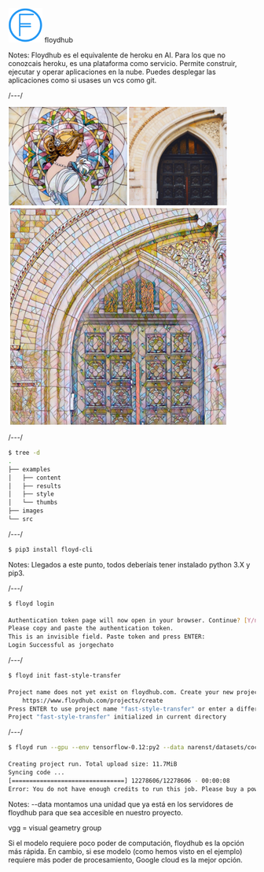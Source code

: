 <spam class="clear-image">
<img height="70px" src="2018/images/ucode-how-to-train-deep-learning-models-in-the-cloud/fh.png" alt=""></spam>
<spam class="RandM">floydhub</spam>

Notes:
Floydhub es el equivalente de heroku en AI.
Para los que no conozcais heroku, es una plataforma como servicio. Permite construir, ejecutar y operar aplicaciones en la nube.
Puedes desplegar las aplicaciones como si usases un vcs como git.

/---/

<spam class="clear-image">![](2018/images/ucode-how-to-train-deep-learning-models-in-the-cloud/fast-style.png)</spam>

/---/

```bash
$ tree -d
.
├── examples
│   ├── content
│   ├── results
│   ├── style
│   └── thumbs
├── images
└── src
```

/---/

```bash
$ pip3 install floyd-cli
```

Notes:
Llegados a este punto, todos deberíais tener instalado python 3.X y pip3.

/---/

```bash
$ floyd login

Authentication token page will now open in your browser. Continue? [Y/n]: y
Please copy and paste the authentication token.
This is an invisible field. Paste token and press ENTER:
Login Successful as jorgechato
```

/---/

```bash
$ floyd init fast-style-transfer

Project name does not yet exist on floydhub.com. Create your new project on floydhub.com:
	https://www.floydhub.com/projects/create
Press ENTER to use project name "fast-style-transfer" or enter a different name:
Project "fast-style-transfer" initialized in current directory
```

/---/

```bash
$ floyd run --gpu --env tensorflow-0.12:py2 --data narenst/datasets/coco-train-2014/1:images --data narenst/datasets/neural-style-transfer-pre-trained-models/1:models --data floydhub/datasets/imagenet-vgg-verydeep-19/3:vgg "python style.py --vgg-path /vgg/imagenet-vgg-verydeep-19.mat --train-path /images/train2014 --style examples/style/brown.jpg --base-model-path /models/commic-1.ckpt --epoch 1 --total-iterations 10 --checkpoint-dir /output"

Creating project run. Total upload size: 11.7MiB
Syncing code ...
[================================] 12278606/12278606 - 00:00:08
Error: You do not have enough credits to run this job. Please buy a powerup to continue running jobs
```

Notes:
--data montamos una unidad que ya está en los servidores de floydhub para que sea accesible en nuestro proyecto.

vgg = visual geametry group

Si el modelo requiere poco poder de computación, floydhub es la opción más rápida.
En cambio, si ese modelo (como hemos visto en el ejemplo) requiere más poder de procesamiento, Google cloud es la mejor opción.